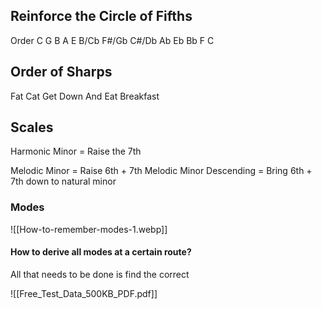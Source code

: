 
## Reinforce the Circle of Fifths

Order 
C G B A E B/Cb F#/Gb C#/Db Ab Eb Bb F C

## Order of Sharps

Fat Cat Get Down And Eat Breakfast


## Scales

Harmonic Minor = Raise the 7th

Melodic Minor = Raise 6th + 7th 
Melodic Minor Descending = Bring 6th + 7th down to natural minor

### Modes

![[How-to-remember-modes-1.webp]]

#### How to derive all modes at a certain route?

All that needs to be done is find the correct 

![[Free_Test_Data_500KB_PDF.pdf]]